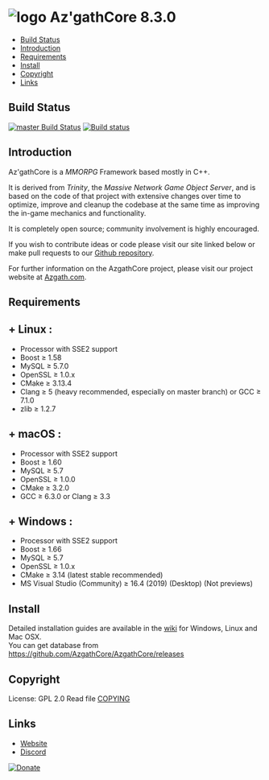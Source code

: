 # ![logo](https://azgath.com/download/img/AZCC.png) Az'gathCore 8.3.0 

* [Build Status](#build-status)
* [Introduction](#introduction)
* [Requirements](#requirements)
* [Install](#install)
* [Copyright](#copyright)
* [Links](#links)

## Build Status

[![master Build Status](https://api.travis-ci.org/AzgathCore/AzgathCore.svg?branch=master)](https://travis-ci.org/github/AzgathCore/AzgathCore)
[![Build status](https://ci.appveyor.com/api/projects/status/x59wy2wejskf4q0a/branch/master?svg=true)](https://ci.appveyor.com/project/AzgathCore/AzgathCore/branch/master)

## Introduction

Az'gathCore is a *MMORPG* Framework based mostly in C++.

It is derived from *Trinity*, the *Massive Network Game Object Server*, and is
based on the code of that project with extensive changes over time to optimize,
improve and cleanup the codebase at the same time as improving the in-game
mechanics and functionality.

It is completely open source; community involvement is highly encouraged.

If you wish to contribute ideas or code please visit our site linked below or
make pull requests to our [Github repository](https://github.com/AzgathCore/AzgathCore).

For further information on the AzgathCore project, please visit our project
website at [Azgath.com](https://www.azgath.com).

## Requirements

## + Linux :
+ Processor with SSE2 support 
+ Boost ≥ 1.58
+ MySQL ≥ 5.7.0
+ OpenSSL ≥ 1.0.x
+ CMake ≥ 3.13.4
+ Clang  ≥ 5 (heavy recommended, especially on master branch) or GCC ≥ 7.1.0
+ zlib ≥ 1.2.7

## + macOS :
+ Processor with SSE2 support 
+ Boost ≥ 1.60
+ MySQL ≥ 5.7
+ OpenSSL ≥ 1.0.0 
+ CMake ≥ 3.2.0
+ GCC ≥ 6.3.0 or Clang  ≥ 3.3

## + Windows :
+ Processor with SSE2 support
+ Boost ≥ 1.66
+ MySQL ≥ 5.7
+ OpenSSL ≥ 1.0.x
+ CMake ≥ 3.14 (latest stable recommended)
+ MS Visual Studio (Community) ≥ 16.4 (2019) (Desktop) (Not previews)

## Install

Detailed installation guides are available in the [wiki](https://www.trinitycore.info/display/tc/Installation+Guide) for
Windows, Linux and Mac OSX.  
You can get database from  
https://github.com/AzgathCore/AzgathCore/releases

## Copyright

License: GPL 2.0
Read file [COPYING](COPYING)

## Links

* [Website](https://azgath.com/fr/)
* [Discord](https://discord.com/invite/z8Qmhpw)

[![Donate](https://www.paypalobjects.com/fr_FR/FR/i/btn/btn_donate_LG.gif "Donate")](https://www.paypal.com/donate/?token=zZVpqY-CsNMU7Esok8kSEwjGDRmH_WzFzeAtwhjhfCnbi32z8fcNLiEd7uJdjZqceTOsKG&country.x=FR&locale.x=FR)
